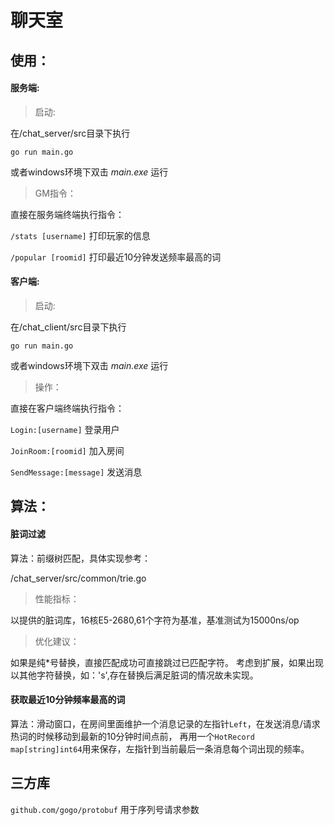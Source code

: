 # 聊天室

## 使用：

#### 服务端:

>启动:

在/chat_server/src目录下执行

`go run main.go`

或者windows环境下双击 *main.exe* 运行

>GM指令：

直接在服务端终端执行指令：

`/stats [username]` 打印玩家的信息

`/popular [roomid]` 打印最近10分钟发送频率最高的词

#### 客户端:
>启动:

在/chat_client/src目录下执行

`go run main.go`

或者windows环境下双击 *main.exe* 运行

>操作：

直接在客户端终端执行指令：

`Login:[username]`  登录用户

`JoinRoom:[roomid]`  加入房间

`SendMessage:[message]` 发送消息

## 算法：

#### 脏词过滤

算法：前缀树匹配，具体实现参考：

/chat_server/src/common/trie.go

>性能指标：

以提供的脏词库，16核E5-2680,61个字符为基准，基准测试为15000ns/op

>优化建议：
    
如果是纯*号替换，直接匹配成功可直接跳过已匹配字符。
考虑到扩展，如果出现以其他字符替换，如：'s',存在替换后满足脏词的情况故未实现。

#### 获取最近10分钟频率最高的词
    
算法：滑动窗口，在房间里面维护一个消息记录的左指针`Left`，在发送消息/请求热词的时候移动到最新的10分钟时间点前，
再用一个`HotRecord map[string]int64`用来保存，左指针到当前最后一条消息每个词出现的频率。

## 三方库

`github.com/gogo/protobuf` 用于序列号请求参数